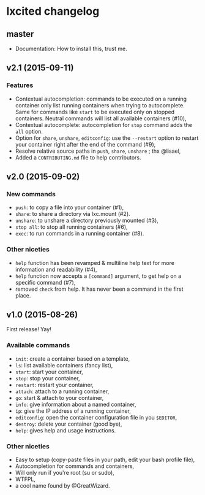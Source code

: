 # lxcited changelog

## master

- Documentation: How to install this, trust me.

## v2.1 (2015-09-11)

### Features

* Contextual autocompletion: commands to be executed on a running container only list running containers when trying to autocomplete. Same for commands like `start` to be executed only on stopped containers. Neutral commands will list all available containers (#10),
* Contextual autocomplete: autocompletion for `stop` command adds the `all` option.
* Option for ``share``, ``unshare``, ``editconfig``: use the ``--restart`` option to restart your container right after the end of the command (#9),
* Resolve relative source paths in ``push``, ``share``, ``unshare`` ; thx @lisael,
* Added a ``CONTRIBUTING.md`` file to help contributors.

## v2.0 (2015-09-02)

### New commands

* `push`: to copy a file into your container (#1),
* `share`: to share a directory via lxc.mount (#2).
* `unshare`: to unshare a directory previously mounted (#3),
* `stop all`: to stop all running containers (#6),
* `exec`: to run commands in a running container (#8).

### Other niceties

* `help` function has been revamped & multiline help text for more information and readability (#4),
* `help` function now accepts a ``[command]`` argument, to get help on a specific command (#7),
* removed `check` from help. It has never been a command in the first place.

## v1.0 (2015-08-26)

First release! Yay!

### Available commands

* `init`: create a container based on a template,
* `ls`: list available containers (fancy list),
* `start`: start your container,
* `stop`: stop your container,
* `restart`: restart your container,
* `attach`: attach to a running container,
* `go`: start & attach to your container,
* `info`: give information about a named container,
* `ip`: give the IP address of a running container,
* `editconfig`: open the container configuration file in you ``$EDITOR``,
* `destroy`: delete your container (good bye),
* `help`: gives help and usage instructions.

### Other niceties

* Easy to setup (copy-paste files in your path, edit your bash profile file),
* Autocompletion for commands and containers,
* Will only run if you're root (su or sudo),
* WTFPL,
* a cool name found by @GreatWizard.
